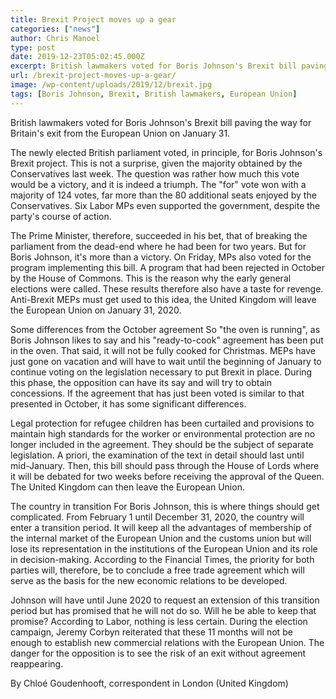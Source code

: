 ```yaml
---
title: Brexit Project moves up a gear
categories: ["news"]
author: Chris Manoel
type: post
date: 2019-12-23T05:02:45.000Z
excerpt: British lawmakers voted for Boris Johnson's Brexit bill paving the way for Britain's exit from the European Union on January 31.
url: /brexit-project-moves-up-a-gear/
image: /wp-content/uploads/2019/12/brexit.jpg
tags: [Boris Johnson, Brexit, British lawmakers, European Union]
---
```


British lawmakers voted for Boris Johnson's Brexit bill paving the way for Britain's exit from the European Union on January 31.

The newly elected British parliament voted, in principle, for Boris Johnson's Brexit project. This is not a surprise, given the majority obtained by the Conservatives last week. The question was rather how much this vote would be a victory, and it is indeed a triumph. The "for" vote won with a majority of 124 votes, far more than the 80 additional seats enjoyed by the Conservatives. Six Labor MPs even supported the government, despite the party's course of action.

The Prime Minister, therefore, succeeded in his bet, that of breaking the parliament from the dead-end where he had been for two years. But for Boris Johnson, it's more than a victory. On Friday, MPs also voted for the program implementing this bill. A program that had been rejected in October by the House of Commons. This is the reason why the early general elections were called. These results therefore also have a taste for revenge. Anti-Brexit MEPs must get used to this idea, the United Kingdom will leave the European Union on January 31, 2020.

Some differences from the October agreement
So "the oven is running", as Boris Johnson likes to say and his "ready-to-cook" agreement has been put in the oven. That said, it will not be fully cooked for Christmas. MEPs have just gone on vacation and will have to wait until the beginning of January to continue voting on the legislation necessary to put Brexit in place. During this phase, the opposition can have its say and will try to obtain concessions. If the agreement that has just been voted is similar to that presented in October, it has some significant differences.

Legal protection for refugee children has been curtailed and provisions to maintain high standards for the worker or environmental protection are no longer included in the agreement. They should be the subject of separate legislation. A priori, the examination of the text in detail should last until mid-January. Then, this bill should pass through the House of Lords where it will be debated for two weeks before receiving the approval of the Queen. The United Kingdom can then leave the European Union.

The country in transition
For Boris Johnson, this is where things should get complicated. From February 1 until December 31, 2020, the country will enter a transition period. It will keep all the advantages of membership of the internal market of the European Union and the customs union but will lose its representation in the institutions of the European Union and its role in decision-making. According to the Financial Times, the priority for both parties will, therefore, be to conclude a free trade agreement which will serve as the basis for the new economic relations to be developed.

Johnson will have until June 2020 to request an extension of this transition period but has promised that he will not do so. Will he be able to keep that promise? According to Labor, nothing is less certain. During the election campaign, Jeremy Corbyn reiterated that these 11 months will not be enough to establish new commercial relations with the European Union. The danger for the opposition is to see the risk of an exit without agreement reappearing.

By Chloé Goudenhooft, correspondent in London (United Kingdom)
